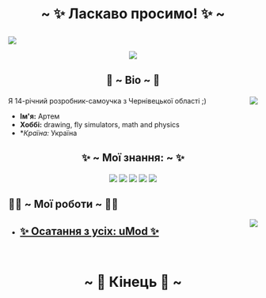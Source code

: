 # <p align="center"> ~ ✨ Ласкаво просимо! ✨ ~ </p>

<img src="https://img.shields.io/github/watchers/Tyom1ch/Tyom1ch?style=social">

<p align="center">
<img src="https://c.tenor.com/6Gr-6QEvE7EAAAAd/school-live-cute.gif">
</p>



## <p align="center"> 🍩 ~ Bio ~ 🍩 </p>

<img align="right" src="https://i.pinimg.com/originals/09/e7/9b/09e79bb010560bc75b2d24c8bb80838d.gif">

Я 14-річний розробник-самоучка з Чернівецької області ;)

+ **Ім'я:**  Артем
+ **Хоббі:**  drawing, fly simulators, math and physics
+ **Країна:*  Україна

## <p align="center"> ✨ ~ Мої знання: ~ ✨
  
</p>



<p align="center">

<img src="https://img.shields.io/badge/Python-14354C?style=for-the-badge&logo=python&logoColor=white">
<img src="https://img.shields.io/badge/HTML5-E34F26?style=for-the-badge&logo=html5&logoColor=white">
<img src="https://img.shields.io/badge/CSS3-1572B6?style=for-the-badge&logo=css3&logoColor=white">
<img src="https://img.shields.io/badge/PHP-777BB4?style=for-the-badge&logo=php&logoColor=white">
<img src="https://img.shields.io/badge/JavaScript-323330?style=for-the-badge&logo=javascript&logoColor=F7DF1E"> 

</p>

## 👨‍💻 ~ Мої роботи ~ 👨‍💻 

<img align="right" src="https://user-images.githubusercontent.com/39905530/163354115-3d600b2d-f234-465d-8bee-c2f38515d49f.gif">

+ ## [✨ Осатання з усіх: uMod ✨](https://github.com/Tyom1ch/uMod)

<br>

# <p align="center"> ~ 👋 Кінець 👋 ~ </p>

</p>
